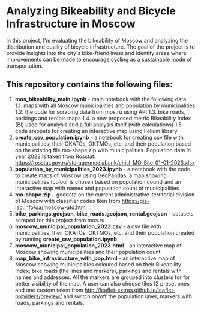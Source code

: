 # Analyzing Bikeability and Bicycle Infrastructure in Moscow
In this project, I'm evaluating the bikeability of Moscow and analyzing the distribution and quality of bicycle infrastructure. The goal of the project is to provide insights into the city's bike-friendliness and identify areas where improvements can be made to encourage cycling as a sustainable mode of transportation.

## This repository contains the following files:
1. **mos_bikeability_main.ipynb** - main notebook with the following data:
   1.1. maps with all Moscow municipalities and population by municipalities
   1.2. the code for scraping data from mos.ru using API
   1.3. bike roads, parkings and rentals maps
   1.4. a new proposed metric Bikeability Index (BI) used for analysis and a full analysis itself (with calculations)
   1.5. code snippets for creating an interactive map using Folium library
2. **create_csv_population.ipynb** - a notebook for creating csv file with municipalities, their OKATOs, OKTMOs, etc. and their population based on the existing file mo-shape.zip with municipalities. Population data in year 2023 is taken from Rosstat: https://rosstat.gov.ru/storage/mediabank/chisl_MO_Site_01-01-2023.xlsx
3. **population_by_municipalities_2023.ipynb** - a notebook with the code to create maps of Moscow using GeoPandas: a map showing municipalities (colour is chosen based on population count) and an interactive map with names and population count of municipalities
4. **mo-shape.zip** - geodata on the current administrative-territorial division of Moscow with classifier codes tken from https://gis-lab.info/qa/moscow-atd.html
5. **bike_parkings.geojson**, **bike_roads.geojson**, **rental.geojson** - datasets scraped for this project from mos.ru
6. **moscow_municipal_population_2023.csv** - a csv file with municipalities, their OKATOs, OKTMOs, etc. and their population created by running **create_csv_population.ipynb**
7. **moscow_municipal_population_2023.html** - an interactive map of Moscow showing municipalities and their population count
8. **map_bike_infrastructure_with_pop.html** - an interactive map of Moscow showing municipalities coloured based on their Bikeability Index; bike roads (the lines and markers), parkings and rentals with names and addresses. All the markers are grouped into clusters for for better visibility of the map. A user can also choose tiles (2 preset ones and one custom taken from http://leaflet-extras.github.io/leaflet-providers/preview/ and switch on/off the population layer, markers with roads, parkings and rentals.
